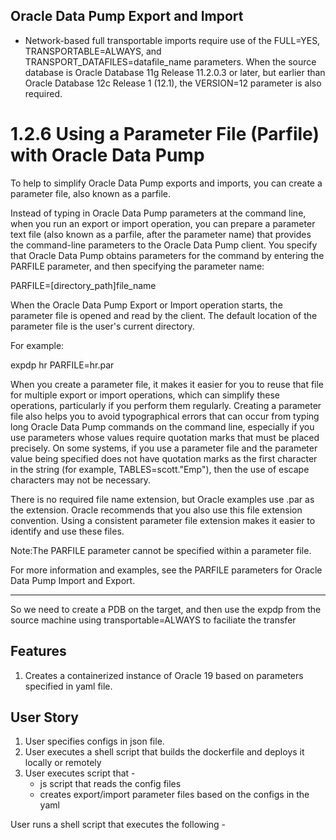 ## Oracle Data Pump Export and Import

- Network-based full transportable imports require use of the FULL=YES, TRANSPORTABLE=ALWAYS, and TRANSPORT_DATAFILES=datafile_name parameters. When the source database is Oracle Database 11g Release 11.2.0.3 or later, but earlier than Oracle Database 12c Release 1 (12.1), the VERSION=12 parameter is also required.

# 1.2.6 Using a Parameter File (Parfile) with Oracle Data Pump

To help to simplify Oracle Data Pump exports and imports, you can create a parameter file, also known as a parfile.

Instead of typing in Oracle Data Pump parameters at the command line, when you run an export or import operation, you can prepare a parameter text file (also known as a parfile, after the parameter name) that provides the command-line parameters to the Oracle Data Pump client. You specify that Oracle Data Pump obtains parameters for the command by entering the PARFILE parameter, and then specifying the parameter name:

PARFILE=[directory_path]file_name

When the Oracle Data Pump Export or Import operation starts, the parameter file is opened and read by the client. The default location of the parameter file is the user's current directory.

For example:

expdp hr PARFILE=hr.par

When you create a parameter file, it makes it easier for you to reuse that file for multiple export or import operations, which can simplify these operations, particularly if you perform them regularly. Creating a parameter file also helps you to avoid typographical errors that can occur from typing long Oracle Data Pump commands on the command line, especially if you use parameters whose values require quotation marks that must be placed precisely. On some systems, if you use a parameter file and the parameter value being specified does not have quotation marks as the first character in the string (for example, TABLES=scott."Emp"), then the use of escape characters may not be necessary.

There is no required file name extension, but Oracle examples use .par as the extension. Oracle recommends that you also use this file extension convention. Using a consistent parameter file extension makes it easier to identify and use these files.

Note:The PARFILE parameter cannot be specified within a parameter file.

For more information and examples, see the PARFILE parameters for Oracle Data Pump Import and Export.

---

So we need to create a PDB on the target, and then use the expdp from the source machine using transportable=ALWAYS to faciliate the transfer

## Features

1. Creates a containerized instance of Oracle 19 based on parameters specified in yaml file.

## User Story

1. User specifies configs in json file.
2. User executes a shell script that builds the dockerfile and deploys it locally or remotely
3. User executes script that -
   - js script that reads the config files
   - creates export/import parameter files based on the configs in the yaml

User runs a shell script that executes the following -
